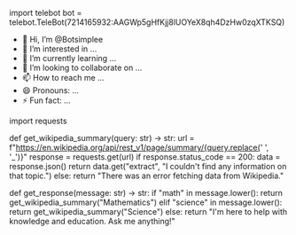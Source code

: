 import telebot
bot = telebot.TeleBot(7214165932:AAGWp5gHfKjj8lUOYeX8qh4DzHw0zqXTKSQ)


- 👋 Hi, I’m @Botsimplee
- 👀 I’m interested in ...
- 🌱 I’m currently learning ...
- 💞️ I’m looking to collaborate on ...
- 📫 How to reach me ...
- 😄 Pronouns: ...
- ⚡ Fun fact: ...

<!---
Botsimplee/Botsimplee is a ✨ special ✨ repository because its `README.md` (this file) appears on your GitHub profile.
You can click the Preview link to take a look at your changes.
--->
import requests

def get_wikipedia_summary(query: str) -> str:
    url = f"https://en.wikipedia.org/api/rest_v1/page/summary/{query.replace(' ', '_')}"
    response = requests.get(url)
    if response.status_code == 200:
        data = response.json()
        return data.get("extract", "I couldn't find any information on that topic.")
    else:
        return "There was an error fetching data from Wikipedia."

def get_response(message: str) -> str:
    if "math" in message.lower():
        return get_wikipedia_summary("Mathematics")
    elif "science" in message.lower():
        return get_wikipedia_summary("Science")
    else:
        return "I'm here to help with knowledge and education. Ask me anything!"
